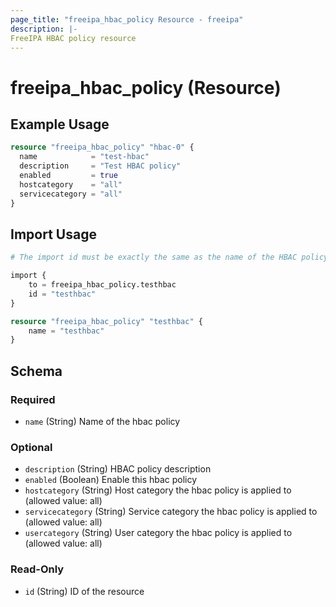 ```yaml
---
page_title: "freeipa_hbac_policy Resource - freeipa"
description: |-
FreeIPA HBAC policy resource
---
```


# freeipa_hbac_policy (Resource)



## Example Usage

```terraform
resource "freeipa_hbac_policy" "hbac-0" {
  name            = "test-hbac"
  description     = "Test HBAC policy"
  enabled         = true
  hostcategory    = "all"
  servicecategory = "all"
}
```



## Import Usage

```terraform
# The import id must be exactly the same as the name of the HBAC policy.

import {
    to = freeipa_hbac_policy.testhbac
    id = "testhbac"
}

resource "freeipa_hbac_policy" "testhbac" {
    name = "testhbac"
}
```


<!-- schema generated by tfplugindocs -->
## Schema

### Required

- `name` (String) Name of the hbac policy

### Optional

- `description` (String) HBAC policy description
- `enabled` (Boolean) Enable this hbac policy
- `hostcategory` (String) Host category the hbac policy is applied to (allowed value: all)
- `servicecategory` (String) Service category the hbac policy is applied to (allowed value: all)
- `usercategory` (String) User category the hbac policy is applied to (allowed value: all)

### Read-Only

- `id` (String) ID of the resource
